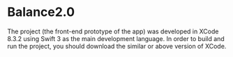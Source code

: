 # Balance2.0

The project (the front-end prototype of the app) was developed in XCode 8.3.2 using Swift 3 as the main development language. In order to build and run the project, you should download the similar or above version of XCode. 
